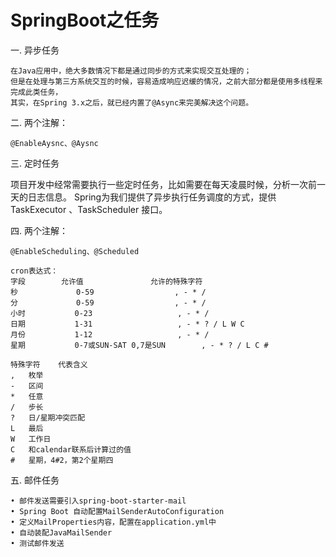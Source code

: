 # SpringBoot之任务

一. 异步任务
  
    在Java应用中，绝大多数情况下都是通过同步的方式来实现交互处理的；
    但是在处理与第三方系统交互的时候，容易造成响应迟缓的情况，之前大部分都是使用多线程来完成此类任务，
    其实，在Spring 3.x之后，就已经内置了@Async来完美解决这个问题。
   
二. 两个注解：

    @EnableAysnc、@Aysnc 

三. 定时任务
  
   项目开发中经常需要执行一些定时任务，比如需要在每天凌晨时候，分析一次前一天的日志信息。
   Spring为我们提供了异步执行任务调度的方式，提供TaskExecutor 、TaskScheduler 接口。
   
四. 两个注解：
  
    @EnableScheduling、@Scheduled
    
    cron表达式：
    字段	      允许值	            允许的特殊字符
    秒             0-59	                , - * /
    分             0-59	                , - * /
    小时           0-23	                , - * /
    日期           1-31	                , - * ? / L W C
    月份           1-12	                , - * /
    星期           0-7或SUN-SAT 0,7是SUN    	, - * ? / L C #
    
    特殊字符	代表含义
    ,	枚举
    -	区间
    *	任意
    /	步长
    ?	日/星期冲突匹配
    L	最后
    W	工作日
    C	和calendar联系后计算过的值
    #	星期，4#2，第2个星期四
    
五. 邮件任务
    
    • 邮件发送需要引入spring-boot-starter-mail
    • Spring Boot 自动配置MailSenderAutoConfiguration
    • 定义MailProperties内容，配置在application.yml中
    • 自动装配JavaMailSender
    • 测试邮件发送
